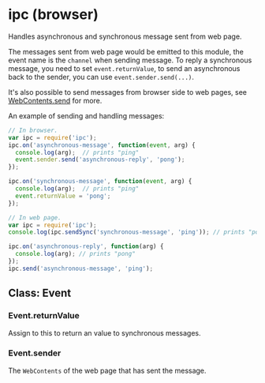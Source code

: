 # ipc (browser)

Handles asynchronous and synchronous message sent from web page.

The messages sent from web page would be emitted to this module, the event name
is the `channel` when sending message. To reply a synchronous message, you need
to set `event.returnValue`, to send an asynchronous back to the sender, you can
use `event.sender.send(...)`.

It's also possible to send messages from browser side to web pages, see
[WebContents.send](browser-window.md#webcontentssendchannel-args) for more.

An example of sending and handling messages:

```javascript
// In browser.
var ipc = require('ipc');
ipc.on('asynchronous-message', function(event, arg) {
  console.log(arg);  // prints "ping"
  event.sender.send('asynchronous-reply', 'pong');
});

ipc.on('synchronous-message', function(event, arg) {
  console.log(arg);  // prints "ping"
  event.returnValue = 'pong';
});
```

```javascript
// In web page.
var ipc = require('ipc');
console.log(ipc.sendSync('synchronous-message', 'ping')); // prints "pong"

ipc.on('asynchronous-reply', function(arg) {
  console.log(arg); // prints "pong"
});
ipc.send('asynchronous-message', 'ping');
```

## Class: Event

### Event.returnValue

Assign to this to return an value to synchronous messages.

### Event.sender

The `WebContents` of the web page that has sent the message.
